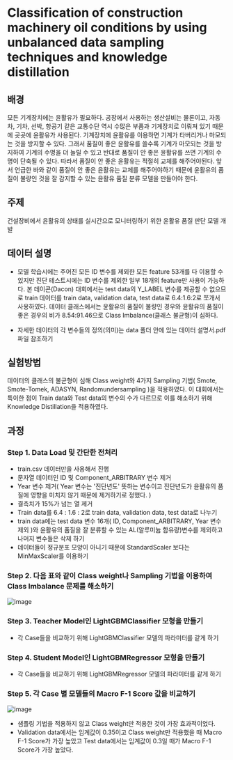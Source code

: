# Classification of construction machinery oil conditions by using unbalanced data sampling techniques and knowledge distillation 

## 배경

모든 기계장치에는 윤활유가 필요하다. 공장에서 사용하는 생산설비는 물론이고, 자동차, 기차, 선박, 항공기 같은 교통수단 역시 수많은 부품과 기계장치로 이뤄져 있기 때문에 곳곳에 윤활유가 사용된다. 기계장치에 윤활유를 이용하면 기계가 타버리거나 마모되는 것을 방지할 수 있다. 그래서 품질이 좋은 윤활유를 쓸수록 기계가 마모되는 것을 방지하여 기계의 수명을 더 늘릴 수 있고 반대로 품질이 안 좋은 윤활유를 쓰면 기계의 수명이 단축될 수 있다. 따라서 품질이 안 좋은 윤활유는 적절히 교체를 해주어야된다. 
앞서 언급한 바와 같이 품질이 안 좋은 윤활유는 교체를  해주어야하기 때문에 윤활유의 품질이 불량인 것을 잘 감지할 수 있는 윤활유 품질 분류 모델을 만들어야 한다.

## 주제

건설장비에서 윤활유의 상태를 실시간으로 모니터링하기 위한 윤활유 품질 판단 모델 개발

## 데이터 설명 

 + 모델 학습시에는 주어진 모든 ID 변수를 제외한 모든 feature 53개를 다 이용할 수 있지만 진단 테스트시에는  ID 변수를 제외한 일부 18개의 feature만 사용이 가능하다. 
  본 데이콘(Dacon) 대회에서는 test data의 Y_LABEL 변수를 제공할 수 없으므로 train 데이터를 train data, validation data, test data로 6.4:1.6:2로 쪼개서 사용하였다.
  데이터 클래스에서는 윤활유의 품질이 불량인 경우와 윤활유의 품질이 좋은 경우의 비가 8.54:91.46으로 Class Imbalance(클래스 불균형)이 심하다. 

 + 자세한 데이터의 각 변수들의 정의(의미)는 data 폴더 안에 있는 데이터 설명서.pdf 파일 참조하기 

## 실험방법

데이터의 클래스의 불균형이 심해 Class weight와 4가지 Sampling 기법( Smote, Smote-Tomek, ADASYN, Randomundersampling )을 적용하였다. 이 대회에서는 특이한 점이 Train data와 
Test data의 변수의 수가 다르므로 이를 해소하기 위해 Knowledge Distillation을 적용하였다.


## 과정

### Step 1. Data Load 및 간단한 전처리
  + train.csv 데이터만을 사용해서 진행
  + 문자열 데이터인 ID 및 Component_ARBITRARY 변수 제거
  + Year 변수 제거( Year 변수는 '진단년도' 뜻하는 변수이고 진단년도가 윤활유의 품질에 영향을 미치지 않기 때문에 제거하기로 정했다. )
  + 결측치가 15%가 넘는 열 제거
  + Train data를 6.4 : 1.6 : 2로 train data, validation data, test data로 나누기
  + train data에는 test data 변수 16개( ID, Component_ARBITRARY, Year 변수 제외 )와  윤활유의 품질을 잘 분류할 수 있는  AL(알루미늄 함유량)변수를 제외하고 나머지 변수들은 삭제 
    하기 
  + 데이터들이 정규분포 모양이 아니기 때문에 StandardScaler 보다는 MinMaxScaler를 이용하기
   
### Step 2. 다음 표와 같이 Class weight나 Sampling 기법을 이용하여 Class Imbalance 문제를 해소하기
 
  ![image](https://user-images.githubusercontent.com/65749318/210593094-6578d579-9b20-40b4-9109-7b7aa70cc717.png)

### Step 3. Teacher Model인 LightGBMClassifier 모형을 만들기
 
 + 각 Case들을 비교하기 위해 LightGBMClassifier 모델의 파라미터를 같게 하기
 
### Step 4. Student Model인 LightGBMRegressor 모형을 만들기

 + 각 Case들을 비교하기 위해 LightGBMRegressor 모델의 파라미터를 같게 하기

### Step 5. 각 Case 별 모델들의 Macro F-1 Score 값을 비교하기

![image](https://user-images.githubusercontent.com/65749318/210598074-18702f7e-162a-49ea-9d1d-0c9203b2d723.png)

+ 샘플링 기법을 적용하지 않고 Class weight만 적용한 것이 가장 효과적이었다.
+ Validation data에서는 임계값이 0.35이고 Class weight만 적용했을 때 Macro F-1 Score가 가장 높았고 Test data에서는 임계값이 0.3일 때가 Macro F-1 Score가 가장 높았다.

